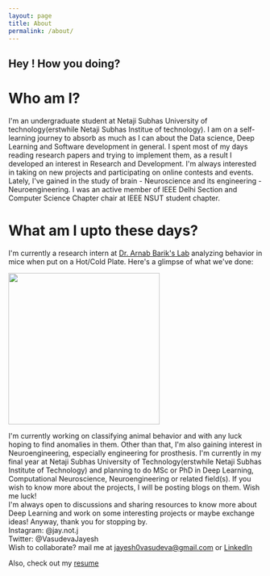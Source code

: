 ```yaml
---
layout: page
title: About
permalink: /about/
---
```


## Hey ! How you doing?
 
# Who am I?
 I'm an undergraduate student at Netaji Subhas University of technology(erstwhile Netaji Subhas Institue of technology). I am on a self-learning journey to absorb as much as I can about the Data science, Deep Learning and Software development in general. I spent most of my days reading research papers and trying to implement them, as a result I developed an interest in Research and Development. I'm always interested in taking on new projects and participating on online contests and events. Lately, I've gained in the study of brain - Neuroscience and its engineering - Neuroengineering. I was an active member of IEEE Delhi Section and Computer Science Chapter chair at IEEE NSUT student chapter.

# What am I upto these days?
I'm currently a research intern at [Dr. Arnab Barik's Lab](https://sites.google.com/view/molecules-cells-and-circuits/home) analyzing behavior in mice when put on a Hot/Cold Plate. Here's a glimpse of what we've done:  
<!-- ![](https://github.com/0tist/0tist.github.io/blob/master/assets/images/dino.gif)
![](https://github.com/0tist/0tist.github.io/blob/master/assets/images/nose_pos.gif) -->
<!-- <img style="width: 300px;" src = "https://github.com/0tist/0tist.github.io/blob/master/assets/images/dino.gif">
<img style="width: 300px;" src = "https://github.com/0tist/0tist.github.io/blob/master/assets/images/nose_pos.gif">   -->

<img style ='width: 300px;' src='https://user-images.githubusercontent.com/42416623/140929162-2f5bd56d-43cb-4c03-8206-c1a0d3796f37.mp4'>


I'm currently working on classifying animal behavior and with any luck hoping to find anomalies in them.
Other than that, I'm also gaining interest in Neuroengineering, especially engineering for prosthesis. I'm currently in my final year at Netaji Subhas University of Technology(erstwhile Netaji Subhas Institute of Technology) and planning to do MSc or PhD in Deep Learning, Computational Neuroscience, Neuroengineering or related field(s).
If you wish to know more about the projects, I will be posting blogs on them. Wish me luck!  
I'm always open to discussions and sharing resources to know more about Deep Learning and work on some interesting projects or maybe exchange ideas!
Anyway, thank you for stopping by.  
Instagram: @jay.not.j  
Twitter: @VasudevaJayesh  
Wish to collaborate? mail me at jayesh0vasudeva@gmail.com or [LinkedIn](https://www.linkedin.com/in/jayesh-vasudeva-2395a218a/)  

Also, check out my [resume](https://drive.google.com/file/d/1MvE-aZ6pVSC_E8WtoMoEF1wNUdMH2Pdb/view?usp=sharing)
